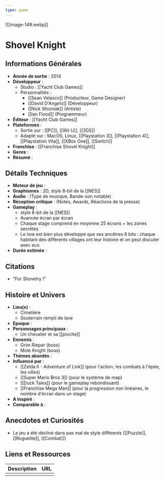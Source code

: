 ```yaml
---
type: game
---
```

![[image-149.webp]]
# Shovel Knight

## Informations Générales

- **Année de sortie** : 2014
- **Développeur** : 
	- Studio : [[Yacht Club Games]]
	- Personnalités : 
		- [[Sean Velasco]] (Producteur, Game Designer)
		- [[David D'Angelo]] (Développeur)
		- [[Nick Wozniak]] (Artiste)
		- [[Ian Flood]] (Programmeur)
- **Éditeur** : [[Yacht Club Games]]
- **Plateformes** : 
	- Sortie sur : [[PC]], [[Wii U]], [[3DS]]
	- Adapté sur : MacOS, Linux, [[Playstation 3]], [[Playstation 4]], [[Playstation Vita]], [[XBox One]], [[Switch]] 
- **Franchise** : [[Franchise Shovel Knight]]
- **Genre** :
- **Résumé** : 

## Détails Techniques
- **Moteur de jeu** : 
- **Graphismes** : 2D, style 8-bit de la [[NES]]
- **Audio** : (Type de musique, Bande-son notable)
- **Réception critique** : (Notes, Awards, Réactions de la presse)
- **Gameplay** :
	- style 8-bit de la [[NES]]
	- Avancée écran par écran
	- Chaque stage comprend en moyenne 25 écrans + les zones secrètes
	- Le lore est bien plus développé que ses ancêtres 8 bits : chaque habitant des différents villages ont leur histoire et on peut discuter avec eux.
- **Durée estimée** : 

## Citations
- "For Shovelry !" 
 
## Histoire et Univers
- **Lieu(x)** : 
	- Cimetière
	- Souterrain rempli de lave
- **Epoque** : 
- **Personnages principaux** : 
	- Un chevalier et sa [[pioche]]
- **Ennemis** :
	- Grim Rieper (boss)
	- Mole Knight (boss)
- **Thèmes abordés** : 
- **Influencé par** :
	- [[Zelda II - Adventure of Link]] (pour l'action, les combats à l'épée, les villes)
	- [[Super Mario Bros 3]] (pour le système de map)
	- [[Duck Tales]] (pour le gameplay rebondissant)
	- [[Franchise Mega Man]] (pour la progression non linéaires, le nombre d'écran dans un stage)
- **A inspiré** : 
- **Comparable à** :
## Anecdotes et Curiosités
- Le jeu a été décliné dans pas mal de style différents ([[Puzzle]], [[Roguelite]], [[Combat]])
## Liens et Ressources

| Description | URL |
| ----------- | --- |
|             |     |
